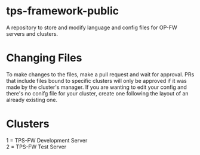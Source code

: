 # tps-framework-public
A repository to store and modify language and config files for OP-FW servers and clusters.

# Changing Files
To make changes to the files, make a pull request and wait for approval. PRs that include files bound to specific clusters will only be approved if it was made by the cluster's manager. If you are wanting to edit your config and there's no conifg file for your cluster, create one following the layout of an already existing one.

# Clusters
1 = TPS-FW Development Server<br>
2 = TPS-FW Test Server<br>
